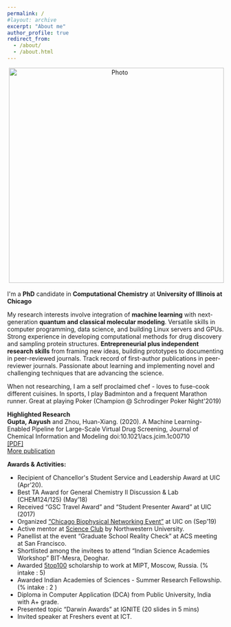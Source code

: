 ```yaml
---
permalink: /
#layout: archive
excerpt: "About me"
author_profile: true
redirect_from:
  - /about/
  - /about.html
---
```


<p align="center">
  <img src="https://aaayushg.github.io/images/aayu1.jpeg?raw=true" alt="Photo" style="width: 500px;"/> 
</p>

I'm a **PhD** candidate in **Computational Chemistry** at **University of Illinois at Chicago**

My research interests involve integration of **machine learning** with next-generation **quantum and classical molecular modeling**. Versatile skills in computer programming, data science, and building Linux servers and GPUs. Strong experience in developing computational methods for drug discovery and sampling protein structures. **Entrepreneurial plus independent research skills** from framing new ideas, building prototypes to documenting in peer-reviewed journals. Track record of first-author publications in peer-reviewer journals. Passionate about learning and implementing novel and challenging techniques that are advancing the science.

When not researching, I am a self proclaimed chef - loves to fuse-cook different cuisines. In sports, I play Badminton and a frequent Marathon runner. Great at playing Poker (Champion @ Schrodinger Poker Night'2019)

**Highlighted Research**<br/>
**Gupta, Aayush** and Zhou, Huan-Xiang. (2020). A Machine Learning-Enabled Pipeline for Large-Scale Virtual Drug Screening, Journal of Chemical Information and Modeling doi:10.1021/acs.jcim.1c00710 <br/>
[[PDF]](https://aaayushg.github.io/files/jcim.pdf)<br/>
[More publication](https://aaayushg.github.io/publications/)

**Awards & Activities:**
* Recipient of Chancellor's Student Service and Leadership Award at UIC (Apr’20).
* Best TA Award for General Chemistry II Discussion & Lab (CHEM124/125) (May’18) 
* Received “GSC Travel Award” and “Student Presenter Award” at UIC (2017) 
* Organized [“Chicago Biophysical Networking Event”](https://biophysicschicago.webnode.com/) at UIC on (Sep’19)
* Active mentor at [Science Club](https://scienceclub.northwestern.edu/) by Northwestern University.
* Panellist at the event “Graduate School Reality Check” at ACS meeting at San Francisco.
* Shortlisted among the invitees to attend “Indian Science Academies Workshop” BIT-Mesra, Deoghar. 
* Awarded [5top100](http://5top100.ru/) scholarship to work at MIPT, Moscow, Russia. (% intake : 5)
* Awarded Indian Academies of Sciences - Summer Research Fellowship. (% intake : 2 )
* Diploma in Computer Application (DCA) from Public University, India with A+ grade.
* Presented topic “Darwin Awards” at IGNITE (20 slides in 5 mins)
* Invited speaker at Freshers event at ICT.
